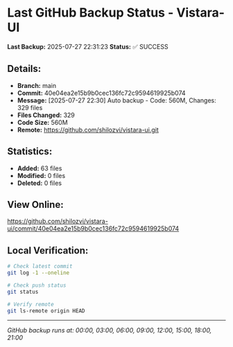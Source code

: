 # Last GitHub Backup Status - Vistara-UI

**Last Backup:** 2025-07-27 22:31:23
**Status:** ✅ SUCCESS

## Details:
- **Branch:** main
- **Commit:** 40e04ea2e15b9b0cec136fc72c9594619925b074
- **Message:** [2025-07-27 22:30] Auto backup - Code: 560M, Changes:      329 files
- **Files Changed:**      329
- **Code Size:** 560M
- **Remote:** https://github.com/shilozvi/vistara-ui.git

## Statistics:
- **Added:**       63 files
- **Modified:**        0 files
- **Deleted:**        0 files

## View Online:
https://github.com/shilozvi/vistara-ui/commit/40e04ea2e15b9b0cec136fc72c9594619925b074

## Local Verification:
```bash
# Check latest commit
git log -1 --oneline

# Check push status
git status

# Verify remote
git ls-remote origin HEAD
```

---
*GitHub backup runs at: 00:00, 03:00, 06:00, 09:00, 12:00, 15:00, 18:00, 21:00*

